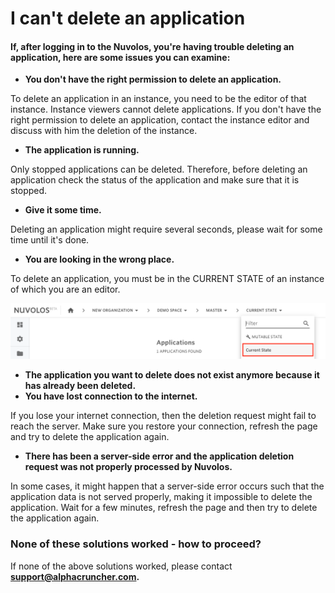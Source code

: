 # I can't delete an application

#### If, after logging in to the Nuvolos, you're having trouble deleting an application, here are some issues you can examine:

* **You don't have the right permission to delete an application.**

To delete an application in an instance, you need to be the editor of that instance. Instance viewers cannot delete applications. If you don't have the right permission to delete an application, contact the instance editor and discuss with him the deletion of the instance.

* **The application is running.**

Only stopped applications can be deleted. Therefore, before deleting an application check the status of the application and make sure that it is stopped.

* **Give it some time.**

Deleting an application might require several seconds, please wait for some time until it's done.

* **You are looking in the wrong place.**

To delete an application, you must be in the CURRENT STATE of an instance of which you are an editor. 

![](../../.gitbook/assets/screen-shot-2020-06-11-at-9.25.56-am.png)

* **The application you want to delete does not exist anymore because it has already been deleted.** 
* **You have lost connection to the internet.**

If you lose your internet connection, then the deletion request might fail to reach the server. Make sure you restore your connection,  refresh the page and try to delete the application again.

* **There has been a server-side error and the application deletion request was not properly processed by Nuvolos.**

In some cases, it might happen that a server-side error occurs such that the application data is not served properly, making it impossible to delete the application. Wait for a few minutes, refresh the page and then try to delete the application again.  


### None of these solutions worked - how to proceed?

If none of the above solutions worked, please contact **support@alphacruncher.com.**

